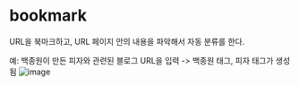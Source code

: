 # bookmark
URL을 북마크하고, URL 페이지 안의 내용을 파악해서 자동 분류를 한다.

예: 백종원이 만든 피자와 관련된 블로그 URL을 입력 -> 백종원 태그, 피자 태그가 생성됨
![image](https://user-images.githubusercontent.com/22363665/104087392-a1f06d00-52a2-11eb-866e-1d47c5d380f7.png)
